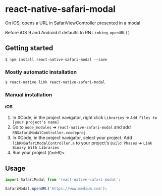 
# react-native-safari-modal

On iOS, opens a URL in SafariViewController presented in a modal

Before iOS 9 and Android it defaults to RN `Linking.openURL()`

## Getting started

`$ npm install react-native-safari-modal --save`

### Mostly automatic installation

`$ react-native link react-native-safari-modal`

### Manual installation


#### iOS

1. In XCode, in the project navigator, right click `Libraries` ➜ `Add Files to [your project's name]`
2. Go to `node_modules` ➜ `react-native-safari-modal` and add `RNSafariModalController.xcodeproj`
3. In XCode, in the project navigator, select your project. Add `libRNSafariModalController.a` to your project's `Build Phases` ➜ `Link Binary With Libraries`
4. Run your project (`Cmd+R`)<


## Usage
```javascript
import SafariModal from 'react-native-safari-modal';

SafariModal.openURL('https://www.medium.com');
```
